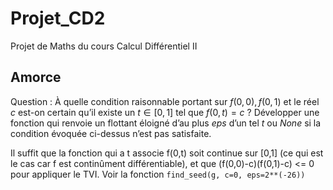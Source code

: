# Projet_CD2
Projet de Maths du cours Calcul Différentiel II

## Amorce
Question : À quelle condition raisonnable portant sur $f(0, 0), f(0, 1)$ et le réel
$c$ est-on certain qu’il existe un $t \in [0, 1]$ tel que $f(0, t) = c$ ? Développer une
fonction qui renvoie un flottant éloigné d’au plus $eps$ d’un tel $t$ ou $None$ si la condition
évoquée ci-dessus n’est pas satisfaite.

Il suffit que la fonction qui a t associe f(0,t) soit continue sur [0,1] (ce qui est le cas car f est continûment différentiable), et que (f(0,0)-c)(f(0,1)-c) <= 0 pour appliquer le TVI.
Voir la fonction `find_seed(g, c=0, eps=2**(-26))`

